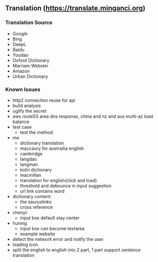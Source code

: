 ## Translation (https://translate.minganci.org)

### Translation Source

  - Google
  - Bing
  - DeepL
  - Baidu
  - Youdao
  - Oxford Dictionary
  - Marriam Webster
  - Amazon
  - Urban Dictionary

### Known Issues

  - http2 connection reuse for api
  - build analysis
  - uglify the secret
  - aws route53 area dns response, china and nz and aus multi-az load balance
  - test case
      - test the method
  - me
      - dictionary translation
      - maccaury for austrailia english
      - cambridge
      - langdao
      - langman
      - kolin dictionary
      - macmillan
      - translation for english(click and load)
      - threshold and debounce in input suggestion
      - url link contains word
  - dictionary content:
      - the sauruslinks
      - cross reference
  - chenyi:
      - input box default stay center
  - huning
      - input box can become textarea
      - example website
  - detect the network error and notify the user
  - loading icon
  - split the english to english into 2 part, 1 part support sentence translation
